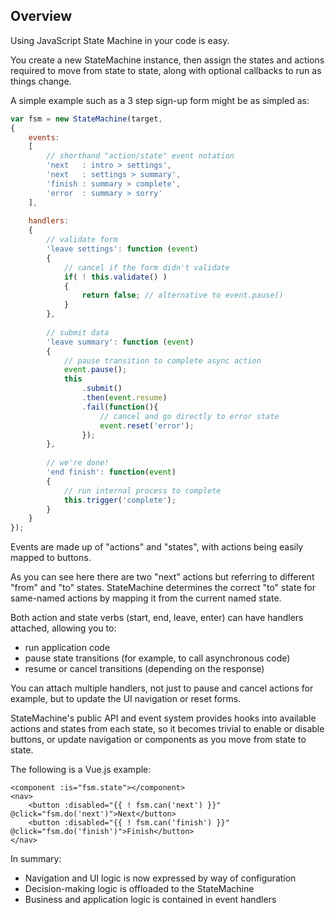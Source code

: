 
## Overview

Using JavaScript State Machine in your code is easy. 

You create a new StateMachine instance, then assign the states and actions required to move from state to state, along with optional callbacks to run as things change.

A simple example such as a 3 step sign-up form might be as simpled as:

```javascript
var fsm = new StateMachine(target, 
{
    events: 
    [
        // shorthand "action/state" event notation
        'next   : intro > settings',
        'next   : settings > summary',
        'finish : summary > complete',
        'error  : summary > sorry'
    ],
    
    handlers: 
    {
        // validate form
        'leave settings': function (event) 
        {
            // cancel if the form didn't validate
            if( ! this.validate() ) 
            {
                return false; // alternative to event.pause()
            }
        },
                    
        // submit data
        'leave summary': function (event) 
        {
            // pause transition to complete async action
            event.pause();
            this
                .submit()
                .then(event.resume)
                .fail(function(){
                    // cancel and go directly to error state
                    event.reset('error');
                });
        },
        
        // we're done!
        'end finish': function(event) 
        {
            // run internal process to complete
            this.trigger('complete');
        }
    }
});
```

Events are made up of "actions" and "states", with actions being easily mapped to buttons. 

As you can see here there are two "next" actions but referring to different "from" and "to" states. StateMachine determines the correct "to" state for same-named actions by mapping it from the current named state.


Both action and state verbs (start, end, leave, enter) can have handlers attached, allowing you to:

- run application code
- pause state transitions (for example, to call asynchronous code)
- resume or cancel transitions (depending on the response)

You can attach multiple handlers, not just to pause and cancel actions for example, but to update the UI navigation or reset forms.

StateMachine's public API and event system provides hooks into available actions and states from each state, so it becomes trivial to enable or disable buttons, or update navigation or components as you move from state to state.

The following is a Vue.js example:

```
<component :is="fsm.state"></component>
<nav>
    <button :disabled="{{ ! fsm.can('next') }}"   @click="fsm.do('next')">Next</button>
    <button :disabled="{{ ! fsm.can('finish') }}" @click="fsm.do('finish')">Finish</button>
</nav>
```

In summary:

- Navigation and UI logic is now expressed by way of configuration
- Decision-making logic is offloaded to the StateMachine
- Business and application logic is contained in event handlers

